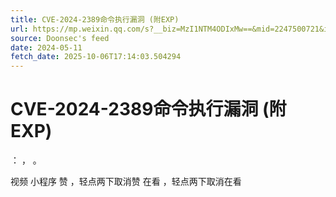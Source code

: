 ```yaml
---
title: CVE-2024-2389命令执行漏洞 (附EXP)
url: https://mp.weixin.qq.com/s?__biz=MzI1NTM4ODIxMw==&mid=2247500721&idx=1&sn=348ba0d44c244322b444ee0794ad081e
source: Doonsec's feed
date: 2024-05-11
fetch_date: 2025-10-06T17:14:03.504294
---
```


# CVE-2024-2389命令执行漏洞 (附EXP)

：
，
。

视频
小程序
赞
，轻点两下取消赞
在看
，轻点两下取消在看